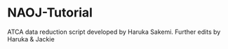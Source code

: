 # NAOJ-Tutorial

ATCA data reduction script developed by Haruka Sakemi.
Further edits by Haruka & Jackie

